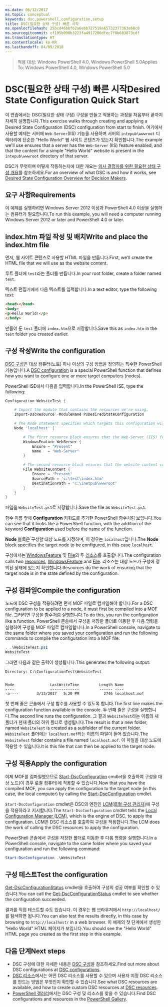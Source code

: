 ```yaml
---
ms.date: 06/12/2017
ms.topic: conceptual
keywords: dsc,powershell,configuration,setup
title: DSC(필요한 상태 구성) 빠른 시작
ms.openlocfilehash: 25bcd46bbf62a6ebb727519a65732377363e68c0
ms.sourcegitcommit: cf195b090b3223fa4917206dfec7f0b603873cdf
ms.translationtype: HT
ms.contentlocale: ko-KR
ms.lasthandoff: 04/09/2018
---
```

> <span data-ttu-id="e7630-103">적용 대상: Windows PowerShell 4.0, Windows PowerShell 5.0</span><span class="sxs-lookup"><span data-stu-id="e7630-103">Applies To: Windows PowerShell 4.0, Windows PowerShell 5.0</span></span>

# <a name="desired-state-configuration-quick-start"></a><span data-ttu-id="e7630-104">DSC(필요한 상태 구성) 빠른 시작</span><span class="sxs-lookup"><span data-stu-id="e7630-104">Desired State Configuration Quick Start</span></span>

<span data-ttu-id="e7630-105">이 연습에서는 DSC(필요한 상태 구성) 구성을 만들고 적용하는 과정을 처음부터 끝까지 자세히 설명합니다.</span><span class="sxs-lookup"><span data-stu-id="e7630-105">This exercise walks through creating and applying a Desired State Configuration (DSC) configuration from start to finish.</span></span>
<span data-ttu-id="e7630-106">여기에서 사용할 예제는 서버에 `Web-Server`(IIS) 기능을 사용하며 서버의 `intepub\wwwroot` 디렉터리에 단순한 "Hello World" 웹 사이트 콘텐츠가 있는지 확인합니다.</span><span class="sxs-lookup"><span data-stu-id="e7630-106">The example we'll use ensures that a server has the `Web-Server` (IIS) feature enabled, and that the content for a simple "Hello World" website is present in the `intepub\wwwroot` directory of that server.</span></span>

<span data-ttu-id="e7630-107">DSC가 무엇이며 어떻게 작동하는지에 대한 개요는 [의사 결정자를 위한 필요한 상태 구성 개요](decisionMaker.md)를 참조하세요.</span><span class="sxs-lookup"><span data-stu-id="e7630-107">For an overview of what DSC is and how it works, see [Desired State Configuration Overview for Decision Makers](decisionMaker.md).</span></span>

## <a name="requirements"></a><span data-ttu-id="e7630-108">요구 사항</span><span class="sxs-lookup"><span data-stu-id="e7630-108">Requirements</span></span>

<span data-ttu-id="e7630-109">이 예제를 실행하려면 Windows Server 2012 이상과 PowerShell 4.0 이상을 실행하는 컴퓨터가 필요합니다.</span><span class="sxs-lookup"><span data-stu-id="e7630-109">To run this example, you will need a computer running Windows Server 2012 or later and PowerShell 4.0 or later.</span></span>

## <a name="write-and-place-the-indexhtm-file"></a><span data-ttu-id="e7630-110">index.htm 파일 작성 및 배치</span><span class="sxs-lookup"><span data-stu-id="e7630-110">Write and place the index.htm file</span></span>

<span data-ttu-id="e7630-111">먼저, 웹 사이트 콘텐츠로 사용할 HTML 파일을 만듭니다.</span><span class="sxs-lookup"><span data-stu-id="e7630-111">First, we'll create the HTML file that we will use as the website content.</span></span>

<span data-ttu-id="e7630-112">루트 폴더에 `test`라는 폴더를 만듭니다.</span><span class="sxs-lookup"><span data-stu-id="e7630-112">In your root folder, create a folder named `test`.</span></span>

<span data-ttu-id="e7630-113">텍스트 편집기에서 다음 텍스트를 입력합니다.</span><span class="sxs-lookup"><span data-stu-id="e7630-113">In a text editor, type the following text:</span></span>

```html
<head></head>
<body>
<p>Hello World!</p>
</body>
```

<span data-ttu-id="e7630-114">만들어 둔 `test` 폴더에 `index.htm`으로 저장합니다.</span><span class="sxs-lookup"><span data-stu-id="e7630-114">Save this as `index.htm` in the `test` folder you created earlier.</span></span>

## <a name="write-the-configuration"></a><span data-ttu-id="e7630-115">구성 작성</span><span class="sxs-lookup"><span data-stu-id="e7630-115">Write the configuration</span></span>

<span data-ttu-id="e7630-116">[DSC 구성](configurations.md)은 대상 컴퓨터(노트) 하나 이상의 구성 방법을 정의하는 특수한 PowerShell 기능입니다.</span><span class="sxs-lookup"><span data-stu-id="e7630-116">A [DSC configuration](configurations.md) is a special PowerShell function that defines how you want to configure one or more target computers (nodes).</span></span>

<span data-ttu-id="e7630-117">PowerShell ISE에서 다음을 입력합니다.</span><span class="sxs-lookup"><span data-stu-id="e7630-117">In the PowerShell ISE, type the following:</span></span>

```powershell
Configuration WebsiteTest {

    # Import the module that contains the resources we're using.
    Import-DscResource -ModuleName PsDesiredStateConfiguration

    # The Node statement specifies which targets this configuration will be applied to.
    Node 'localhost' {

        # The first resource block ensures that the Web-Server (IIS) feature is enabled.
        WindowsFeature WebServer {
            Ensure = "Present"
            Name   = "Web-Server"
        }

        # The second resource block ensures that the website content copied to the website root folder.
        File WebsiteContent {
            Ensure = 'Present'
            SourcePath = 'c:\test\index.htm'
            DestinationPath = 'c:\inetpub\wwwroot'
        }
    }
}
```

<span data-ttu-id="e7630-118">파일을 `WebsiteTest.ps1`로 저장합니다.</span><span class="sxs-lookup"><span data-stu-id="e7630-118">Save the file as `WebsiteTest.ps1`.</span></span>

<span data-ttu-id="e7630-119">함수 이름 앞에 **Configuration** 키워드를 추가한 PowerShell 함수처럼 보입니다.</span><span class="sxs-lookup"><span data-stu-id="e7630-119">You can see that it looks like a PowerShell function, with the addition of the keyword **Configuration** used before the name of the function.</span></span>

<span data-ttu-id="e7630-120">**Node** 블록은 구성할 대상 노드를 지정하며, 이 경우는 `localhost`입니다.</span><span class="sxs-lookup"><span data-stu-id="e7630-120">The **Node** block specifies the target node to be configured, in this case `localhost`.</span></span>

<span data-ttu-id="e7630-121">구성에서는 [WindowsFeature](windowsFeatureResource.md) 및 [File](fileResource.md)의 두 [리소스](resources.md)를 호출합니다.</span><span class="sxs-lookup"><span data-stu-id="e7630-121">The configuration calls two [resources](resources.md), [WindowsFeature](windowsFeatureResource.md) and [File](fileResource.md).</span></span>
<span data-ttu-id="e7630-122">리소스는 대상 노드가 구성에 정의된 상태에 있는지 확인합니다.</span><span class="sxs-lookup"><span data-stu-id="e7630-122">Resources do the work of ensuring that the target node is in the state defined by the configuration.</span></span>

## <a name="compile-the-configuration"></a><span data-ttu-id="e7630-123">구성 컴파일</span><span class="sxs-lookup"><span data-stu-id="e7630-123">Compile the configuration</span></span>

<span data-ttu-id="e7630-124">노드에 DSC 구성을 적용하려면 먼저 MOF 파일로 컴파일해야 합니다.</span><span class="sxs-lookup"><span data-stu-id="e7630-124">For a DSC configuration to be applied to a node, it must first be compiled into a MOF file.</span></span>
<span data-ttu-id="e7630-125">그러려면 구성을 함수처럼 실행합니다.</span><span class="sxs-lookup"><span data-stu-id="e7630-125">To do this, you run the configuration like a function.</span></span>
<span data-ttu-id="e7630-126">PowerShell 콘솔에서 구성을 저장한 폴더로 이동한 후 다음 명령을 실행하여 구성을 MOF 파일로 컴파일합니다.</span><span class="sxs-lookup"><span data-stu-id="e7630-126">In a PowerShell console, navigate to the same folder where you saved your configuration and run the following commands to compile the configuration into a MOF file:</span></span>

```powershell
. .\WebsiteTest.ps1
WebsiteTest
```

<span data-ttu-id="e7630-127">그러면 다음과 같은 출력이 생성됩니다.</span><span class="sxs-lookup"><span data-stu-id="e7630-127">This generates the following output:</span></span>

```
Directory: C:\ConfigurationTest\WebsiteTest


Mode                LastWriteTime         Length Name
----                -------------         ------ ----
-a----        3/13/2017   5:20 PM           2746 localhost.mof
```

<span data-ttu-id="e7630-128">첫 번째 줄은 콘솔에서 구성 함수를 사용할 수 있도록 합니다.</span><span class="sxs-lookup"><span data-stu-id="e7630-128">The first line makes the configuration function available in the console.</span></span>
<span data-ttu-id="e7630-129">두 번째 줄은 구성을 실행합니다.</span><span class="sxs-lookup"><span data-stu-id="e7630-129">The second line runs the configuration.</span></span>
<span data-ttu-id="e7630-130">그 결과 `WebsiteTest`라는 이름의 새 폴더가 현재 폴더의 하위 폴더로 생성됩니다.</span><span class="sxs-lookup"><span data-stu-id="e7630-130">The result is that a new folder, named `WebsiteTest` is created as a subfolder of the current folder.</span></span>
<span data-ttu-id="e7630-131">`WebsiteTest` 폴더에는 `localhost.mof`라는 이름의 파일이 들어 있습니다.</span><span class="sxs-lookup"><span data-stu-id="e7630-131">The `WebsiteTest` folder contains a file named `localhost.mof`.</span></span>
<span data-ttu-id="e7630-132">이 파일을 대상 노드에 적용할 수 있습니다.</span><span class="sxs-lookup"><span data-stu-id="e7630-132">It is this file that can then be applied to the target node.</span></span>

## <a name="apply-the-configuration"></a><span data-ttu-id="e7630-133">구성 적용</span><span class="sxs-lookup"><span data-stu-id="e7630-133">Apply the configuration</span></span>

<span data-ttu-id="e7630-134">이제 MOF를 컴파일했으므로 [Start-DscConfiguration](/reference/5.1/PSDesiredStateConfiguration/Start-DscConfiguration) cmdlet을 호출하여 구성을 대상 노드(이 경우 로컬 컴퓨터)에 적용할 수 있습니다.</span><span class="sxs-lookup"><span data-stu-id="e7630-134">Now that you have the compiled MOF, you can apply the configuration to the target node (in this case, the local computer) by calling the [Start-DscConfiguration](/reference/5.1/PSDesiredStateConfiguration/Start-DscConfiguration) cmdlet.</span></span>

<span data-ttu-id="e7630-135">`Start-DscConfiguration` cmdlet은 DSC의 엔진인 [LCM(로컬 구성 관리자)](metaConfig.md)에 구성을 적용하라고 지시합니다.</span><span class="sxs-lookup"><span data-stu-id="e7630-135">The `Start-DscConfiguration` cmdlet tells the [Local Configuration Manager (LCM)](metaConfig.md), which is the engine of DSC, to apply the configuration.</span></span>
<span data-ttu-id="e7630-136">LCM은 DSC 리소스를 호출하여 구성을 적용합니다.</span><span class="sxs-lookup"><span data-stu-id="e7630-136">The LCM does the work of calling the DSC resources to apply the configuration.</span></span>

<span data-ttu-id="e7630-137">PowerShell 콘솔에서 구성을 저장한 폴더로 이동한 후 다음 명령을 실행합니다.</span><span class="sxs-lookup"><span data-stu-id="e7630-137">In a PowerShell console, navigate to the same folder where you saved your configuration and run the following command:</span></span>

```powershell
Start-DscConfiguration .\WebsiteTest
```

## <a name="test-the-configuration"></a><span data-ttu-id="e7630-138">구성 테스트</span><span class="sxs-lookup"><span data-stu-id="e7630-138">Test the configuration</span></span>

<span data-ttu-id="e7630-139">[Get-DscConfigurationStatus](/reference/5.1/PSDesiredStateConfiguration/Get-DscConfigurationStatus) cmdlet을 호출하여 구성의 성공 여부를 확인할 수 있습니다.</span><span class="sxs-lookup"><span data-stu-id="e7630-139">You can call the [Get-DscConfigurationStatus](/reference/5.1/PSDesiredStateConfiguration/Get-DscConfigurationStatus) cmdlet to see whether the configuration succeeded.</span></span>

<span data-ttu-id="e7630-140">결과를 직접 테스트할 수도 있습니다. 이 경우는 웹 브라우저에서 `http://localhost/`를 탐색하면 됩니다.</span><span class="sxs-lookup"><span data-stu-id="e7630-140">You can also test the results directly, in this case by browsing to `http://localhost/` in a web browser.</span></span>
<span data-ttu-id="e7630-141">이 예제의 첫 단계에서 생성한 "Hello World" HTML 페이지가 보입니다.</span><span class="sxs-lookup"><span data-stu-id="e7630-141">You should see the "Hello World" HTML page you created as the first step in this example.</span></span>

## <a name="next-steps"></a><span data-ttu-id="e7630-142">다음 단계</span><span class="sxs-lookup"><span data-stu-id="e7630-142">Next steps</span></span>

- <span data-ttu-id="e7630-143">DSC 구성에 대한 자세한 내용은 [DSC 구성](configurations.md)을 참조하세요.</span><span class="sxs-lookup"><span data-stu-id="e7630-143">Find out more about DSC configurations at [DSC configurations](configurations.md).</span></span>
- <span data-ttu-id="e7630-144">[DSC 리소스](resources.md)에서는 어떤 DSC 리소스를 사용할 수 있으며 사용자 지정 DSC 리소스를 만드는 방법은 무엇인지 확인할 수 있습니다.</span><span class="sxs-lookup"><span data-stu-id="e7630-144">See what DSC resources are available, and how to create custom DSC resources at [DSC resources](resources.md).</span></span>
- <span data-ttu-id="e7630-145">[PowerShell 갤러리](https://www.powershellgallery.com/)에서는 DSC 구성 및 리소스를 찾을 수 있습니다.</span><span class="sxs-lookup"><span data-stu-id="e7630-145">Find DSC configurations and resources in the [PowerShell Gallery](https://www.powershellgallery.com/).</span></span>